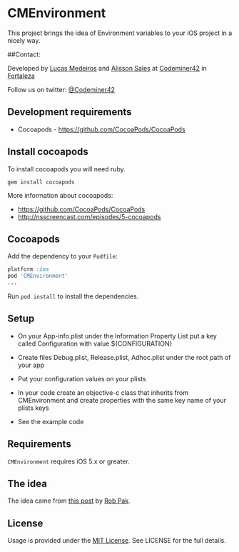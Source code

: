 # CMEnvironment

This project brings the idea of Environment variables to your iOS project in a nicely way.

##Contact:

Developed by [Lucas Medeiros](https://www.twitter.com/aspmedeiros) and [Alisson Sales](https://twitter.com/alissonsales) at [Codeminer42](http://www.codeminer42.com) in [Fortaleza](http://goo.gl/maps/EIAxy)

Follow us on twitter: [@Codeminer42](https://twitter.com/Codeminer42)

## Development requirements

* Cocoapods - https://github.com/CocoaPods/CocoaPods

## Install cocoapods

To install cocoapods you will need ruby.

	gem install cocoapods
	
More information about cocoapods:

* https://github.com/CocoaPods/CocoaPods
* http://nsscreencast.com/episodes/5-cocoapods

## Cocoapods

Add the dependency to your `Podfile`:

```ruby
platform :ios
pod 'CMEnvironment'
...
```
Run `pod install` to install the dependencies.

## Setup

* On your App-info.plist under the Information Property List put a key called Configuration with value ${CONFIGURATION}

* Create files Debug.plist, Release.plist, Adhoc.plist under the root path of your app

* Put your configuration values on your plists

* In your code create an objective-c class that inherits from CMEnvironment and create properties with the same key name of your plists keys

* See the example code

## Requirements

`CMEnvironment` requires iOS 5.x or greater.

## The idea

The idea came from [this post](http://blog.carbonfive.com/2011/06/20/managing-ios-configurations-per-environment-in-xcode-4/) by [Rob Pak](http://blog.carbonfive.com/author/rpak/).

## License

Usage is provided under the [MIT License](http://http://opensource.org/licenses/mit-license.php).  See LICENSE for the full details.


